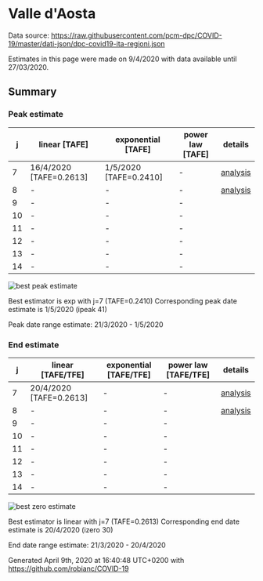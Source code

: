 # Valle d'Aosta


Data source: https://raw.githubusercontent.com/pcm-dpc/COVID-19/master/dati-json/dpc-covid19-ita-regioni.json

Estimates in this page were made on 9/4/2020 with data available until 27/03/2020.


## Summary 

### Peak estimate 
|j|linear [TAFE]|exponential [TAFE]|power law [TAFE]|details|
|---|----|-----------|---------|-------|
|7|16/4/2020 [TAFE=0.2613]|1/5/2020 [TAFE=0.2410]|-|[analysis](COVID-19_valle_d'aosta_j7_2020-03-27.md)|
|8|-|-|-|[analysis](COVID-19_valle_d'aosta_j8_2020-03-27.md)|
|9|-|-|-||
|10|-|-|-||
|11|-|-|-||
|12|-|-|-||
|13|-|-|-||
|14|-|-|-||

![best peak estimate](COVID-19_valle_d'aosta_j7_2020-03-27.png)

Best estimator is exp with j=7 (TAFE=0.2410)
Corresponding peak date estimate is 1/5/2020 (ipeak 41)


Peak date range estimate: 21/3/2020 - 1/5/2020

### End estimate 
|j|linear [TAFE/TFE]|exponential [TAFE/TFE]|power law [TAFE/TFE]|details|
|---|----|-----------|---------|-------|
|7|20/4/2020 [TAFE=0.2613]|-|-|[analysis](COVID-19_valle_d'aosta_j7_2020-03-27.md)|
|8|-|-|-|[analysis](COVID-19_valle_d'aosta_j8_2020-03-27.md)|
|9|-|-|-||
|10|-|-|-||
|11|-|-|-||
|12|-|-|-||
|13|-|-|-||
|14|-|-|-||

![best zero estimate](COVID-19_valle_d'aosta_j7_2020-03-27.png)

Best estimator is linear with j=7 (TAFE=0.2613)
Corresponding end date estimate is 20/4/2020 (izero 30)


End date range estimate: 21/3/2020 - 20/4/2020

Generated April 9th, 2020 at 16:40:48 UTC+0200 with https://github.com/robianc/COVID-19
